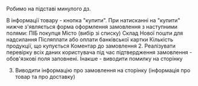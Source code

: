 Робимо на підставі минулого дз.

В інформації товару - кнопка "купити".
При натисканні на "купити" нижче з'являється форма оформлення замовлення з наступними полями:
ПІБ покупця
Місто (вибір зі списку)
Склад Нової пошти для надсилання
Післяплати або оплати банківської картки
Кількість продукції, що купується
Коментар до замовлення 2. Реалізувати перевірку всіх даних користувача під час підтвердження замовлення - обов'язкові поля заповнені. Інакше - виводити помилку на сторінку

3. Виводити інформацію про замовлення на сторінку (інформація про товар та про доставку)
